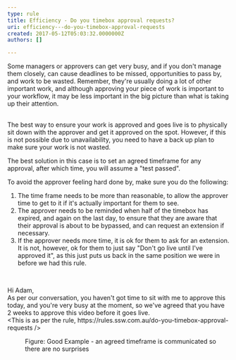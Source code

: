 ```yaml
---
type: rule
title: Efficiency - Do you timebox approval requests?
uri: efficiency---do-you-timebox-approval-requests
created: 2017-05-12T05:03:32.0000000Z
authors: []

---
```




<span class='intro'> Some managers or approvers can get very busy, and if you don't manage them closely, can cause deadlines to be missed, opportunities to pass by, and work to be wasted. Remember, they're usually doing a lot of other important work, and although approving your piece of work is important to your workflow, it may be less important in the big picture than what is taking up their attention​.&#160;<br><br> </span>

<p>​The best way to ensure your work is approved and goes live is to physically sit down with the approver and get it approved on the spot. However, if this is not possible due to unavailability, you need to have a back up plan to make sure your work is not wasted.<br></p><p>The best solution in this case is to set an agreed timeframe for any approval, after which time, you will assume a &quot;test passed&quot;.&#160;</p><p>To avoid the approver feeling hard done by, make sure you do the following&#58;​<br></p><ol><li>The&#160;time frame needs to be more than reasonable, to allow the approver time to get to it if it's actually important for them to see.<br></li><li>The approver needs to be reminded when half of the&#160;timebox​ has expired, and again on the last day,&#160;to ensure that they are aware that their approval is about to be bypassed, and can request an extension if necessary.<br></li><li>If the approver needs more time, it is ok for them to ​ask for an extension. It is not, however​, ok for them to just say &quot;Don't go live until I've approved it&quot;, as this just puts us back in the same position we were in before we had this rule.<br></li></ol><div><br></div><p class="ssw15-rteElement-GreyBox">Hi Adam,<br>As per our conversation, you haven't got time to sit with me to approve this today, and you're very busy at the moment, so we've agreed that you have 2 weeks to approve this video before it goes live. <br>&lt;This is as per the rule, https&#58;//rules.ssw.com.au/do-you-timebox-approval-requests /&gt;</p><div><dd class="ssw15-rteElement-FigureGood">Figure&#58; Good Example - an agreed timeframe is communicated so there are no surprises​​<br></dd></div>


